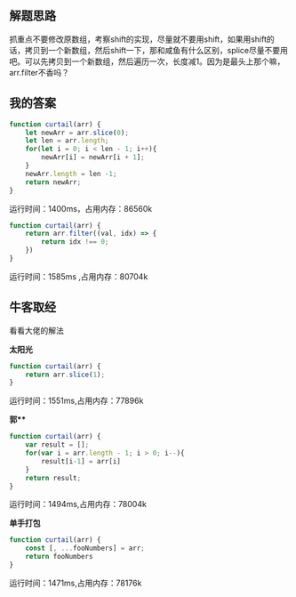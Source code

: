 ## 解题思路

抓重点不要修改原数组，考察shift的实现，尽量就不要用shift，如果用shift的话，拷贝到一个新数组，然后shift一下，那和咸鱼有什么区别，splice尽量不要用吧。可以先拷贝到一个新数组，然后遍历一次，长度减1。因为是最头上那个嘛，arr.filter不香吗？

## 我的答案


```js
function curtail(arr) {
    let newArr = arr.slice(0);
    let len = arr.length;
    for(let i = 0; i < len - 1; i++){
        newArr[i] = newArr[i + 1];
    }
    newArr.length = len -1;
    return newArr;
}
```
运行时间：1400ms，占用内存：86560k

```js
function curtail(arr) {
    return arr.filter((val, idx) => {
        return idx !== 0;
    })
}
```
运行时间：1585ms ,占用内存：80704k



## 牛客取经

看看大佬的解法

**太阳光**

```js
function curtail(arr) {
    return arr.slice(1);
}
```
运行时间：1551ms,占用内存：77896k

**郭\*\***

```js
function curtail(arr) {
    var result = [];
    for(var i = arr.length - 1; i > 0; i--){
        result[i-1] = arr[i]
    }
    return result;
}
```
运行时间：1494ms,占用内存：78004k

**单手打包**

```js
function curtail(arr) {
    const [, ...fooNumbers] = arr;
    return fooNumbers
}
```
运行时间：1471ms,占用内存：78176k